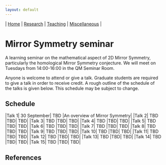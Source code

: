 ```yaml
---
layout: default
---
```



| [Home](index.md)  | [Research](research-en.md)    | [Teaching](teaching-en.md) | [Miscellaneous](miscellaneous-en.md)          | 

# Mirror Symmetry seminar 

A learning seminar on the mathematical aspect of 2D Mirror Symmetry, particularly the homological Mirror Symmetry conjecture. We will meet on Tuesdays from 14:00-16:00 in the QM Seminar Room.

Anyone is welcome to attend or give a talk. Graduate students are required to give a talk in order to receive credit. A rough outline of the schedule of the talks is given below. This schedule may be subject to change.

## Schedule

|Talk 1|		30 September|				TBD				|An overview of Mirror Symmetry|
|Talk 2|		TBD	|TBD| TBD|
|Talk 3|		TBD	|TBD| TBD|
|Talk 4|		TBD	|TBD| TBD|
|Talk 5|		TBD	|TBD| TBD|
|Talk 6|		TBD	|TBD| TBD|
|Talk 7|		TBD	|TBD| TBD|
|Talk 8|		TBD	|TBD| TBD|
|Talk 9| 		TBD	|TBD| TBD|
|Talk 10| 		TBD	|TBD| TBD|
|Talk 11| 		TBD	|TBD| TBD|
|Talk 12| 		TBD	|TBD| TBD|
|Talk 13| 		TBD	|TBD| TBD|
|Talk 14| 		TBD	|TBD| TBD|
|Talk 15| 		TBD	|TBD| TBD|


## References






<meta name="googlebot" content="noindex" />
